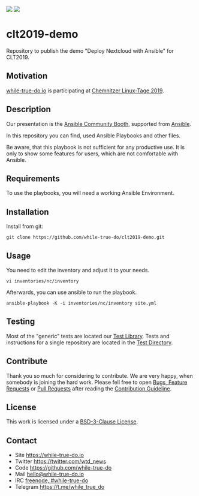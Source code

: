 <!-- Header (auto generated) -->
![](https://img.shields.io/github/license/while-true-do/clt2019-demo.svg?style=flat)
![](https://img.shields.io/github/issues/while-true-do/clt2019-demo.svg?style=flat)

# clt2019-demo
<!-- ./Header (auto generated) -->
Repository to publish the demo "Deploy Nextcloud with Ansible" for CLT2019.

## Motivation

[while-true-do.io](https://while-true-do.io) is participating at
[Chemnitzer Linux-Tage 2019](https://chemnitzer.linux-tage.de/2019/de).

## Description

Our presentation is the
[Ansible Community Booth](https://chemnitzer.linux-tage.de/2019/de/programm/beitrag/177), supported from [Ansible](https://www.ansible.com).

In this repository you can find, used Ansible Playbooks and other files.

Be aware, that this playbook is not sufficient for any productive use. It is
only to show some features for users, which are not comfortable with Ansible.

## Requirements

To use the playbooks, you will need a working Ansible Environment.

## Installation

Install from git:

```
git clone https://github.com/while-true-do/clt2019-demo.git
```

## Usage

You need to edit the inventory and adjust it to your needs.

```
vi inventories/nc/inventory
```

Afterwards, you can use ansible to run the playbook.

```
ansible-playbook -K -i inventories/nc/inventory site.yml
```

## Testing

Most of the "generic" tests are located our
[Test Library](https://github.com/while-true-do/test-library). Tests and
instructions for a single repository are located in the
[Test Directory](./tests).

## Contribute

Thank you so much for considering to contribute. We are very happy, when somebody
is joining the hard work. Please fell free to open
[Bugs, Feature Requests](https://github.com/while-true-do/clt2019-demo/issues) or
[Pull Requests](https://github.com/while-true-do/clt2019-demo/pulls) after reading the [Contribution Guideline](https://github.com/while-true-do/doc-library/blob/master/documents/CONTRIBUTING.md).

## License

This work is licensed under a [BSD-3-Clause License](https://opensource.org/licenses/BSD-3-Clause).

## Contact

-   Site <https://while-true-do.io>
-   Twitter <https://twitter.com/wtd_news>
-   Code <https://github.com/while-true-do>
-   Mail [hello@while-true-do.io](mailto:hello@while-true-do.io)
-   IRC [freenode, #while-true-do](https://webchat.freenode.net/?channels=while-true-do)
-   Telegram <https://t.me/while_true_do>

<!-- ./Footer (auto generated) -->
